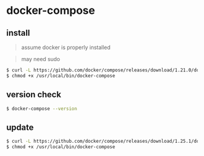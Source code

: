 # docker-compose

## install

> assume docker is properly installed

> may need sudo

```bash
$ curl -L https://github.com/docker/compose/releases/download/1.21.0/docker-compose-`uname -s`-`uname -m` | sudo tee /usr/local/bin/docker-compose > /dev/null
$ chmod +x /usr/local/bin/docker-compose
```

## version check 

```bash
$ docker-compose --version  
```

## update 

```bash
$ curl -L https://github.com/docker/compose/releases/download/1.25.1/docker-compose-`uname -s`-`uname -m` -o /usr/local/bin/docker-compose
$ chmod +x /usr/local/bin/docker-compose
```
